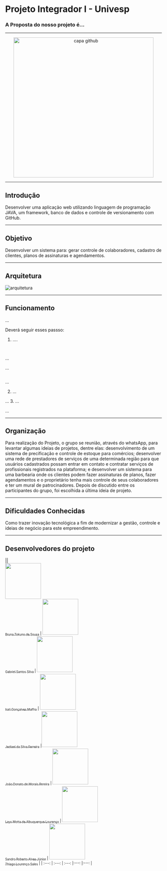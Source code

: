 # Projeto Integrador I - Univesp
###  A Proposta do nosso projeto é...
***
<div align="center">
 <img src= "C:\Users\igmf5\Documents\GitHub\UNIVESP\barbearia.jpg" alt="capa github" 
  width="450"/>
</div>



***
 
## Introdução 

Desenvolver uma aplicação web utilizando linguagem de programação JAVA, um framework, banco de dados e controle de versionamento com GitHub.



****

## Objetivo

Desenvolver um sistema para: gerar controle de colaboradores, cadastro de clientes, planos de assinaturas e agendamentos.
***

## Arquitetura

![arquitetura](C:\Users\igmf5\Documents\GitHub\UNIVESP\arquitetura.jpg)

***
## Funcionamento 

...

Deverá seguir esses passso: 

1. ....

```bash
  
```

...

...

```bash

```

...

2. ...

...
3. ...

...

****
## Organização

Para realização do Projeto, o grupo se reunião, através do whatsApp, para levantar algumas ideias de projetos, dentre elas: desenvolvimento de um sistema de precificação e controle de estoque para comércios; desenvolver uma rede de prestadores de serviços de uma determinada região para que usuários cadastrados possam entrar em contato e contratar serviços de profissionais registrados na plataforma; e desenvolver um sistema para uma barbearia onde os clientes podem fazer assinaturas de planos, fazer agendamentos e o proprietário tenha mais controle de seus colaboradores e ter um mural de patrocinadores. Depois de discutido entre os participantes do grupo, foi escolhida a última ideia de projeto. 

*** 

## Dificuldades Conhecidas

Como trazer inovação tecnológica a fim de modernizar a gestão, controle e ideias de negócio para este empreendimento. 



***
## Desenvolvedores do projeto

||<br><sub>  [<img src="https://avatars.githubusercontent.com/u/96358027?v=4" width=115><br><sub>Bruna Tokuno de Sousa</sub>](https://github.com/bru-tokuno) | [<img src="https://avatars.githubusercontent.com/u/124359272?v=4" width=115><br><sub>Gabriel Santos Silva</sub>](https://github.com/GabrielSantos10) | [<img src="https://avatars.githubusercontent.com/u/88354075?v=4" width=115><br><sub>Irati Gonçalves Maffra</sub>](https://github.com/IratiMaffra) | [<img src="https://avatars.githubusercontent.com/u/117780664?v=4" width=115><br><sub>Jediael da Silva Ferreira</sub>](https://github.com/Jedi-Ferreira) |[<img src="https://avatars.githubusercontent.com/u/96358027?v=4"  width=115><br><sub>João Donato de Morais Pereira</sub>](https://github.com/DonatoJoao) | [<img src="https://avatars.githubusercontent.com/u/124359272?v=4" width=115><br><sub>Lays Motta de Albuquerque Lourenço</sub>](https://github.com/Lays) | [<img src="https://avatars.githubusercontent.com/u/88354075?v=4" width=115><br><sub>Sandro Roberto Alves Júnior</sub>](https://github.com/sandro) | [<img src="https://avatars.githubusercontent.com/u/117780664?v=4" width=115><br><sub>Thiago Lourenço Sales</sub>](https://github.com/06022004) |
| :---: | :---: | :---: |:---: |:---: |

